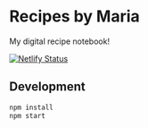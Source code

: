 # Recipes by Maria

My digital recipe notebook!

[![Netlify Status](https://api.netlify.com/api/v1/badges/500507e3-5353-496c-96e4-25029a65ecbe/deploy-status)](https://app.netlify.com/sites/mariarecipes/deploys)

## Development

```sh
npm install
npm start
```
